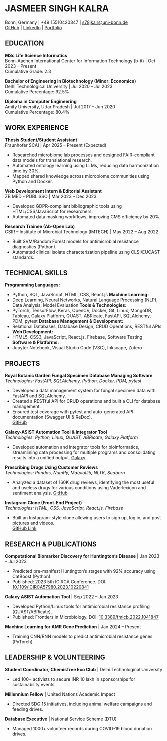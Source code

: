 # JASMEER SINGH KALRA  
Bonn, Germany | +49 15510420347 | <s78jkalr@uni-bonn.de>  
[GitHub](https://github.com/Jasmeer57) | [LinkedIn](https://www.linkedin.com/in/jasmeer-singh/) | [Portfolio](https://jasmeer57.github.io/Portfolio_Jasmeer/)

## EDUCATION

**MSc Life Science Informatics**  
Bonn-Aachen International Center for Information Technology (b-it) | Oct 2023 – Present  
Cumulative Grade: 2.3

**Bachelor of Engineering in Biotechnology (Minor: Economics)**  
Delhi Technological University | Jul 2020 – Jul 2023  
Cumulative Percentage: 92.5%

**Diploma in Computer Engineering**  
Amity University, Uttar Pradesh | Jul 2017 – Jun 2020  
Cumulative Percentage: 80.4%

## WORK EXPERIENCE

**Thesis Student/Student Assistant**  
Fraunhofer SCAI | Apr 2025 – Present (Expected)  
- Researched microbiome lab processes and designed FAIR-compliant data models for translational research.  
- Automated ontology learning using LLMs, reducing data harmonization time by 30%.  
- Mapped shared knowledge across microbiome communities using Python and Docker.

**Web Development Intern & Editorial Assistant**  
ZB MED - PUBLISSO | Mar 2023 – Dec 2023  
- Developed GDPR-compliant bibliographic tools using HTML/CSS/JavaScript for researchers.  
- Automated data masking workflows, improving CMS efficiency by 20%.

**Research Trainee (Ab-Open Lab)**  
CSIR – Institute of Microbial Technology (IMTECH) | May 2022 – Aug 2022  
- Built SVM/Random Forest models for antimicrobial resistance diagnostics (Python).  
- Automated clinical isolate characterization pipeline using CLSI/EUCAST standards.

## TECHNICAL SKILLS

**Programming Languages:**  
- Python, SQL, JavaScript, HTML, CSS, React.js
**Machine Learning:**  
- Deep Learning, Neural Networks, Natural Language Processing (NLP), Data Analysis, Model Evaluation
**Tools & Technologies:**  
- PyTorch, TensorFlow, Keras, OpenCV, Docker, Git, Linux, MongoDB, Tableau, Galaxy Platform, QUAST, ABRicate, FastAPI, SQLAlchemy, PDM, pytest
**Database Management & Development:**  
- Relational Databases, Database Design, CRUD Operations, RESTful APIs
**Web Development:**  
- HTML5, CSS3, JavaScript, React.js, Firebase, Software Testing
**Software & Platforms:**  
- Jupyter Notebook, Visual Studio Code (VSC), Inkscape, Zotero

## PROJECTS

**Royal Botanic Garden Fungal Specimen Database Managing Software**  
*Technologies: FastAPI, SQLAlchemy, Python, Docker, PDM, pytest*  
- Developed a data management system for fungal specimen data with FastAPI and SQLAlchemy.  
- Created a RESTful API for CRUD operations and built a CLI for database management.  
- Ensured test coverage with pytest and auto-generated API documentation (Swagger UI & ReDoc).  
[GitHub](https://github.com/Jasmeer57/Fungus-DB)

**Galaxy-ASIST Automation Tool & Integrator Tool**  
*Technologies: Python, Linux, QUAST, ABRicate, Galaxy Platform*  
- Developed automation and integrator tools for bioinformatics, streamlining data processing for multiple programs and consolidating results into a unified output. [Galaxy](http://datascience.imtech.res.in/anshu/asist_v1)

**Prescribing Drugs Using Customer Reviews**  
*Technologies: Pandas, NumPy, Matplotlib, NLTK, Seaborn*  
- Analyzed a dataset of 160K drug reviews, identifying the most useful and useless drugs for various conditions using Vaderlexicon and sentiment analysis. [GitHub](https://github.com/Jasmeer57/Prescribing-Drugs-using-Customer-Reviews)

**Instagram Clone (Front-End Project)**  
*Technologies: HTML, CSS, JavaScript, React.js, Firebase*  
- Built an Instagram-style clone allowing users to sign up, log in, and post pictures and videos.  
[GitHub Link](https://github.com/Jasmeer57/Instagram-clone.git)

## RESEARCH & PUBLICATIONS

**Computational Biomarker Discovery for Huntington’s Disease** | Jan 2023 – Jul 2023  
- Predicted pre-manifest Huntington’s stages with 92% accuracy using CatBoost (Python).  
- Published: 2023 5th ICIRCA Conference. DOI: [10.1109/ICIRCA57980.2023.10220841](https://doi.org/10.1109/ICIRCA57980.2023.10220841)

**Galaxy ASIST Automation Tool** | Sep 2022 – Jan 2023  
- Developed Python/Linux tools for antimicrobial resistance profiling (QUAST/ABRicate).  
- Published: Frontiers in Microbiology. DOI: [10.3389/fmicb.2022.1041847](https://doi.org/10.3389/fmicb.2022.1041847)

**Machine Learning for AMR Gene Prediction** | Jan 2024 – Present  
- Training CNN/RNN models to predict antimicrobial resistance genes (PyTorch).

## LEADERSHIP & VOLUNTEERING

**Student Coordinator, ChemisTree Eco Club** | Delhi Technological University  
- Led 100+ activists to secure INR 10 lakh in sponsorships for sustainability events.

**Millennium Fellow** | United Nations Academic Impact  
- Directed SDG 15 initiatives, including animal welfare campaigns and feeding drives.

**Database Executive** | National Service Scheme (DTU)  
- Managed 1000+ volunteer records during COVID-19 blood donation drives.
